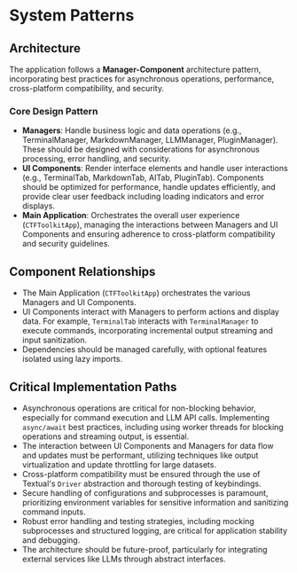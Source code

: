 # System Patterns

## Architecture
The application follows a **Manager-Component** architecture pattern, incorporating best practices for asynchronous operations, performance, cross-platform compatibility, and security.

### Core Design Pattern
- **Managers**: Handle business logic and data operations (e.g., TerminalManager, MarkdownManager, LLMManager, PluginManager). These should be designed with considerations for asynchronous processing, error handling, and security.
- **UI Components**: Render interface elements and handle user interactions (e.g., TerminalTab, MarkdownTab, AITab, PluginTab). Components should be optimized for performance, handle updates efficiently, and provide clear user feedback including loading indicators and error displays.
- **Main Application**: Orchestrates the overall user experience (`CTFToolkitApp`), managing the interactions between Managers and UI Components and ensuring adherence to cross-platform compatibility and security guidelines.

## Component Relationships
- The Main Application (`CTFToolkitApp`) orchestrates the various Managers and UI Components.
- UI Components interact with Managers to perform actions and display data. For example, `TerminalTab` interacts with `TerminalManager` to execute commands, incorporating incremental output streaming and input sanitization.
- Dependencies should be managed carefully, with optional features isolated using lazy imports.

## Critical Implementation Paths
- Asynchronous operations are critical for non-blocking behavior, especially for command execution and LLM API calls. Implementing `async/await` best practices, including using worker threads for blocking operations and streaming output, is essential.
- The interaction between UI Components and Managers for data flow and updates must be performant, utilizing techniques like output virtualization and update throttling for large datasets.
- Cross-platform compatibility must be ensured through the use of Textual's `Driver` abstraction and thorough testing of keybindings.
- Secure handling of configurations and subprocesses is paramount, prioritizing environment variables for sensitive information and sanitizing command inputs.
- Robust error handling and testing strategies, including mocking subprocesses and structured logging, are critical for application stability and debugging.
- The architecture should be future-proof, particularly for integrating external services like LLMs through abstract interfaces.
